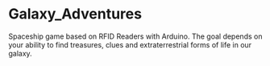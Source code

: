 # Galaxy_Adventures
Spaceship game based on RFID Readers with Arduino. The goal depends on your ability to find treasures, clues and extraterrestrial forms of life in our galaxy.
